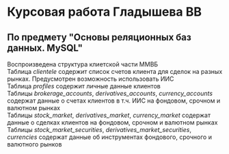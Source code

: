 # Курсовая работа Гладышева ВВ
## По предмету "Основы реляционных баз данных. MySQL"

Воспроизведена структура клиетской части ММВБ
<br>Таблица *clientele* содержит список счетов клиента для сделок на разных рынках. Предусмотрен возможность использовать ИИС
<br>Таблица *profiles* содержит личные данные клиентов
<br>Таблицы *brokerage_accounts*, *derivatives_accounts*, *currency_accounts* содержат данные о счетах клиентов в т.ч. ИИС на фондовом, срочном и валютном рынках
<br>Таблицы *stock_market*, *derivatives_market*, *currency_market* содержат данные о сделках клиентов на фондовом, срочном и валютном рынках
<br>Таблицы *stock_market_securities*, *derivatives_market_securities*, *currencies* содержат данные об инструментах фондового, срочного и валютного рынков
